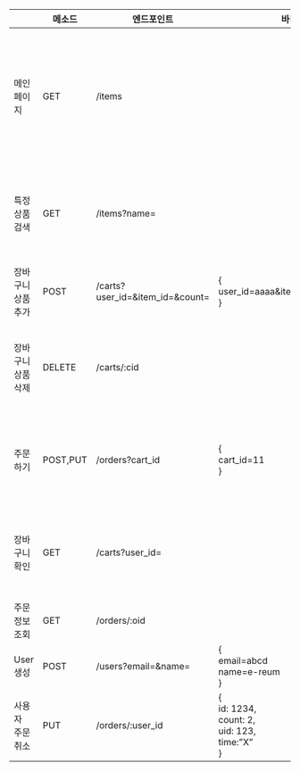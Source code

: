 ||메소드|엔드포인트|바디 예제|성공시 응답 예제|
|------|------|-------|-------|-------|
|메인 페이지|GET|/items||\{pid: 1234,</br>name: "item1",</br>price: 3000</br>\},</br>\{pid: 1235,</br>name: “item2”,</br>price: 4000</br>\},</br>\{pid: 1236,</br>name: “item3”,</br>price: 5000</br>\}|
|특정 상품 검색|GET|/items?name=||\{</br>_id: savd8s9a7v8</br>name: 상품1</br>price: 30000</br>discription: 설명</br>image: a.png</br>inven_count: 50</br>\}|
|장바구니</br>상품 추가|POST|/carts?user_id=&item_id=&count=|\{</br>user_id=aaaa&item_id=bbbb&count=3</br>\}|\{</br> cart_id: 1234</br>item_id: bbbb</br>count 3</br>\}|
|장바구니</br>상품 삭제|DELETE|/carts/:cid||\{</br>_id: savd8s9a7v8</br>cid: 10</br>item_id: baivjdsivj915</br>user_id: 29unvu1892u</br>count: 3</br>status: false</br>\}|
|주문하기|POST,PUT|/orders?cart_id|\{</br>cart_id=11</br>\}|\{</br>_id:vasdvsdv121 </br>cid:11 </br>item_id:asdfasdf121 </br>user_id:asdfasdfsadf121 </br>count:3 </br>status:true</br>\}|
|장바구니</br>확인|GET|/carts?user_id=||\{</br>_id: savd8s9a7v8</br>cid: 10</br>item_id: baivjdsivj915</br>user_id: 29unvu1892u</br>count: 3</br>status: false</br>\}|
|주문 정보</br>조회|GET|/orders/:oid||\{</br>oid: 12</br>\}|
|User 생성|POST|/users?email=&name=|\{</br>email=abcd</br>name=e-reum</br>\}|\{</br>email=abcd</br>name=e-reum</br>\}|
|사용자</br>주문 취소|PUT|/orders/:user_id|\{</br>id: 1234,</br>count: 2,</br>uid: 123,</br>time:”X”</br>\}|\{</br>name: “ab”,</br>user_id: “aaaa”,</br>time: “X”</br>\}|
